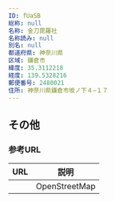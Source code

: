 ```yaml
---
ID: fUaSB
総称: null
名称: 金刀毘羅社
名称読み: null
別名: null
都道府県: 神奈川県
区域: 鎌倉市
緯度: 35.3112218
経度: 139.5328216
郵便番号: 2480021
住所: 神奈川県鎌倉市坂ノ下４−１７
---
```


## その他

### 参考URL

| URL | 説明          |
| --- | ------------- |
|     | OpenStreetMap |
